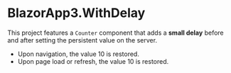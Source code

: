 
# BlazorApp3.WithDelay

This project features a `Counter` component that adds a **small delay** before and after setting the persistent value on the server.

- Upon navigation, the value 10 is restored.
- Upon page load or refresh, the value 10 is restored.